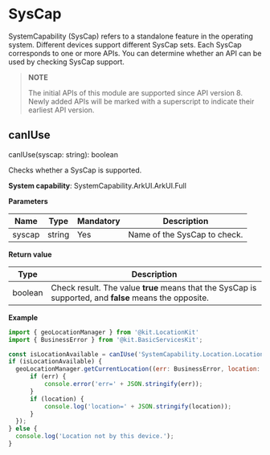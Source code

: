 # SysCap

SystemCapability (SysCap) refers to a standalone feature in the operating system. Different devices support different SysCap sets. Each SysCap corresponds to one or more APIs. You can determine whether an API can be used by checking SysCap support.

> **NOTE**
>
> The initial APIs of this module are supported since API version 8. Newly added APIs will be marked with a superscript to indicate their earliest API version.

## canIUse

canIUse(syscap: string): boolean

Checks whether a SysCap is supported.

**System capability**: SystemCapability.ArkUI.ArkUI.Full

**Parameters**

| Name| Type| Mandatory| Description|
| -------- | -------- | -------- | -------- |
| syscap | string | Yes| Name of the SysCap to check.|

**Return value**

| Type| Description|
| -------- | -------- |
| boolean | Check result. The value **true** means that the SysCap is supported, and **false** means the opposite.|

**Example**

  ```js
import { geoLocationManager } from '@kit.LocationKit'
import { BusinessError } from '@kit.BasicServicesKit';

const isLocationAvailable = canIUse('SystemCapability.Location.Location.Core');
if (isLocationAvailable) {
    geoLocationManager.getCurrentLocation((err: BusinessError, location: geoLocationManager.Location) => {
        if (err) {
            console.error('err=' + JSON.stringify(err));
        }
        if (location) {
            console.log('location=' + JSON.stringify(location));
        }
    });
} else {
    console.log('Location not by this device.');
}
  ```
